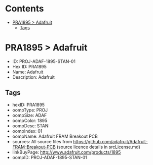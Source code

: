



Contents
========

* [PRA1895 > Adafruit](#pra1895--adafruit)
	* [Tags](#tags)

# PRA1895 > Adafruit

- ID: PROJ-ADAF-1895-STAN-01
- Hex ID: PRA1895
- Name: Adafruit
- Description: Adafruit

## Tags

- hexID: PRA1895
- oompType: PROJ
- oompSize: ADAF
- oompColor: 1895
- oompDesc: STAN
- oompIndex: 01
- oompName: Adafruit FRAM Breakout PCB
- sources: All source files from https://github.com/adafruit/Adafruit-FRAM-Breakout-PCB (source licence details in srcLicense.md)
- linkBuyPage: http://www.adafruit.com/products/1895
- oompID: PROJ-ADAF-1895-STAN-01
